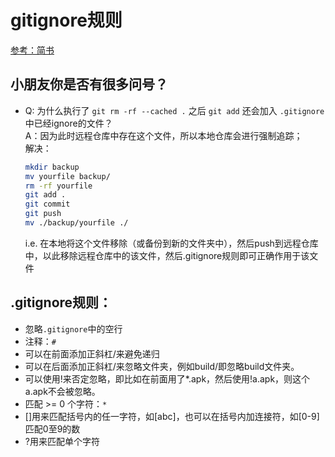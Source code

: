 # gitignore规则
[参考：简书](https://www.jianshu.com/p/ea6341224e89)  

## 小朋友你是否有很多问号？  
- Q: 为什么执行了 `git rm -rf --cached .` 之后 `git add` 还会加入 `.gitignore`中已经ignore的文件？  
  A：因为此时远程仓库中存在这个文件，所以本地仓库会进行强制追踪；   
  解决：  
  ```bash
  mkdir backup
  mv yourfile backup/
  rm -rf yourfile 
  git add .
  git commit
  git push
  mv ./backup/yourfile ./
  ```
  i.e. 在本地将这个文件移除（或备份到新的文件夹中），然后push到远程仓库中，以此移除远程仓库中的该文件，然后.gitignore规则即可正确作用于该文件  
  
## .gitignore规则：   
- 忽略`.gitignore`中的空行    
- 注释：`#`  
- 可以在前面添加正斜杠/来避免递归  
- 可以在后面添加正斜杠/来忽略文件夹，例如build/即忽略build文件夹。  
- 可以使用!来否定忽略，即比如在前面用了*.apk，然后使用!a.apk，则这个a.apk不会被忽略。  
- 匹配 >= 0 个字符：`*`  
- \[\]用来匹配括号内的任一字符，如\[abc\]，也可以在括号内加连接符，如\[0-9\]匹配0至9的数  
- ?用来匹配单个字符  
